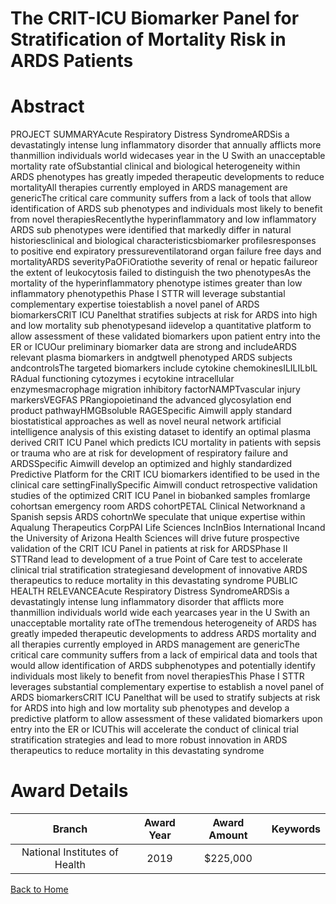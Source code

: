 
The CRIT-ICU Biomarker Panel for Stratification of Mortality Risk in ARDS Patients
==================================================================================

# Abstract


PROJECT SUMMARYAcute Respiratory Distress SyndromeARDSis a devastatingly intense lung inflammatory disorder that annually afflicts more thanmillion individuals world widecases year in the U Swith an unacceptable mortality rate ofSubstantial clinical and biological heterogeneity within ARDS phenotypes has greatly impeded therapeutic developments to reduce mortalityAll therapies currently employed in ARDS management are genericThe critical care community suffers from a lack of tools that allow identification of ARDS sub phenotypes and individuals most likely to benefit from novel therapiesRecentlythe hyperinflammatory and low inflammatory ARDS sub phenotypes were identified that markedly differ in natural historiesclinical and biological characteristicsbiomarker profilesresponses to positive end expiratory pressureventilatorand organ failure free days and mortalityARDS severityPaOFiOratiothe severity of renal or hepatic failureor the extent of leukocytosis failed to distinguish the two phenotypesAs the mortality of the hyperinflammatory phenotype istimes greater than low inflammatory phenotypethis Phase I STTR will leverage substantial complementary expertise toiestablish a novel panel of ARDS biomarkersCRIT ICU Panelthat stratifies subjects at risk for ARDS into high and low mortality sub phenotypesand iidevelop a quantitative platform to allow assessment of these validated biomarkers upon patient entry into the ER or ICUOur preliminary biomarker data are strong and includeARDS relevant plasma biomarkers in andgtwell phenotyped ARDS subjects andcontrolsThe targeted biomarkers include cytokine chemokinesILILILbIL RAdual functioning cytozymes i ecytokine intracellular enzymesmacrophage migration inhibitory factorNAMPTvascular injury markersVEGFAS PRangiopoietinand the advanced glycosylation end product pathwayHMGBsoluble RAGESpecific Aimwill apply standard biostatistical approaches as well as novel neural network artificial intelligence analysis of this existing dataset to identify an optimal plasma derived CRIT ICU Panel which predicts ICU mortality in patients with sepsis or trauma who are at risk for development of respiratory failure and ARDSSpecific Aimwill develop an optimized and highly standardized Predictive Platform for the CRIT ICU biomarkers identified to be used in the clinical care settingFinallySpecific Aimwill conduct retrospective validation studies of the optimized CRIT ICU Panel in biobanked samples fromlarge cohortsan emergency room ARDS cohortPETAL Clinical Networknand a Spanish sepsis ARDS cohortnWe speculate that unique expertise within Aqualung Therapeutics CorpPAI Life Sciences IncInBios International Incand the University of Arizona Health Sciences will drive future prospective validation of the CRIT ICU Panel in patients at risk for ARDSPhase II STTRand lead to development of a true Point of Care test to accelerate clinical trial stratification strategiesand development of innovative ARDS therapeutics to reduce mortality in this devastating syndrome PUBLIC HEALTH RELEVANCEAcute Respiratory Distress SyndromeARDSis a devastatingly intense lung inflammatory disorder that afflicts more thanmillion individuals world wide each yearcases year in the U Swith an unacceptable mortality rate ofThe tremendous heterogeneity of ARDS has greatly impeded therapeutic developments to address ARDS mortality and all therapies currently employed in ARDS management are genericThe critical care community suffers from a lack of empirical data and tools that would allow identification of ARDS subphenotypes and potentially identify individuals most likely to benefit from novel therapiesThis Phase I STTR leverages substantial complementary expertise to establish a novel panel of ARDS biomarkersCRIT ICU Panelthat will be used to stratify subjects at risk for ARDS into high and low mortality sub phenotypes and develop a predictive platform to allow assessment of these validated biomarkers upon entry into the ER or ICUThis will accelerate the conduct of clinical trial stratification strategies and lead to more robust innovation in ARDS therapeutics to reduce mortality in this devastating syndrome  

# Award Details

|Branch|Award Year|Award Amount|Keywords|
| :---: | :---: | :---: | :---: |
|National Institutes of Health|2019|$225,000||
  
  


[Back to Home](https://github.com/chrischow/dod_sbir_awards/Reports/JH/#2337)
